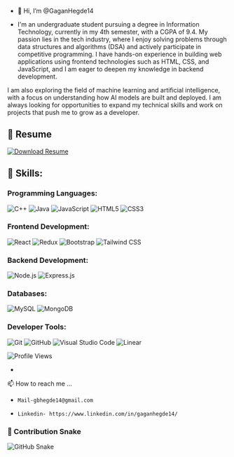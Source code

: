 - 👋 Hi, I’m @GaganHegde14

- I'm an undergraduate student pursuing a degree in Information Technology, currently in my 4th semester, with a CGPA of 9.4. 
My passion lies in the tech industry, where I enjoy solving problems through data structures and algorithms (DSA) and actively participate in competitive programming. 
I have hands-on experience in building web applications using frontend technologies such as HTML, CSS, and JavaScript, and I am eager to deepen my knowledge in backend development.

I am also exploring the field of machine learning and artificial intelligence, with a focus on understanding how AI models are built and deployed.
I am always looking for opportunities to expand my technical skills and work on projects that push me to grow as a developer.

## 📜 **Resume**
[![Download Resume](https://img.shields.io/badge/📄%20Download%20Resume-FF5733?style=for-the-badge&logo=adobeacrobatreader&logoColor=white&animation=blink)](https://gaganhegde14.github.io/Resume/GAGAN.pdf)


## 🚀 Skills:

### Programming Languages:
![C++](https://img.shields.io/badge/C++-00599C?style=for-the-badge&logo=cplusplus&logoColor=white)
![Java](https://img.shields.io/badge/Java-007396?style=for-the-badge&logo=java&logoColor=white)
![JavaScript](https://img.shields.io/badge/JavaScript-F7DF1E?style=for-the-badge&logo=javascript&logoColor=black)
![HTML5](https://img.shields.io/badge/HTML5-E34F26?style=for-the-badge&logo=html5&logoColor=white)
![CSS3](https://img.shields.io/badge/CSS3-1572B6?style=for-the-badge&logo=css3&logoColor=white)

### Frontend Development:
![React](https://img.shields.io/badge/React-20232A?style=for-the-badge&logo=react&logoColor=61DAFB)
![Redux](https://img.shields.io/badge/Redux-764ABC?style=for-the-badge&logo=redux&logoColor=white)
![Bootstrap](https://img.shields.io/badge/Bootstrap-563D7C?style=for-the-badge&logo=bootstrap&logoColor=white)
![Tailwind CSS](https://img.shields.io/badge/Tailwind_CSS-38B2AC?style=for-the-badge&logo=tailwind-css&logoColor=white)

### Backend Development:
![Node.js](https://img.shields.io/badge/Node.js-339933?style=for-the-badge&logo=nodedotjs&logoColor=white)
![Express.js](https://img.shields.io/badge/Express.js-000000?style=for-the-badge&logo=express&logoColor=white)

### Databases:
![MySQL](https://img.shields.io/badge/MySQL-4479A1?style=for-the-badge&logo=mysql&logoColor=white)
![MongoDB](https://img.shields.io/badge/MongoDB-4EA94B?style=for-the-badge&logo=mongodb&logoColor=white)

### Developer Tools:
![Git](https://img.shields.io/badge/Git-F05032?style=for-the-badge&logo=git&logoColor=white)
![GitHub](https://img.shields.io/badge/GitHub-181717?style=for-the-badge&logo=github&logoColor=white)
![Visual Studio Code](https://img.shields.io/badge/VS%20Code-0078D4?style=for-the-badge&logo=visualstudiocode&logoColor=white)
![Linear](https://img.shields.io/badge/Linear-5E5EDD?style=for-the-badge&logo=linear&logoColor=white)


![Profile Views](https://komarev.com/ghpvc/?username=your-GaganHegde14&color=blue)


- 
 📫 How to reach me ...
-     Mail-gbhegde14@gmail.com
-     Linkedin- https://www.linkedin.com/in/gaganhegde14/


<!---
GaganHegde14/GaganHegde14 is a ✨ special ✨ repository because its `README.md` (this file) appears on your GitHub profile.
You can click the Preview link to take a look at your changes.
--->
### 🐍 Contribution Snake
![GitHub Snake](https://raw.githubusercontent.com/GaganHegde14/output/github-snake.svg)
